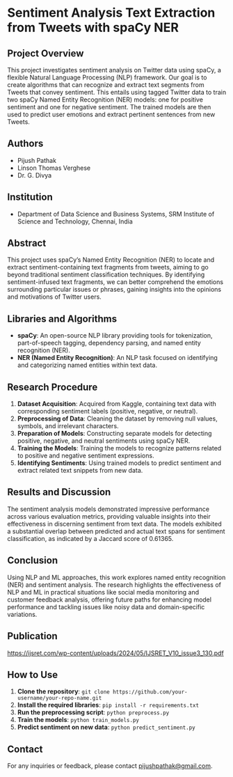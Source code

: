 # Sentiment Analysis Text Extraction from Tweets with spaCy NER

## Project Overview
This project investigates sentiment analysis on Twitter data using spaCy, a flexible Natural Language Processing (NLP) framework. Our goal is to create algorithms that can recognize and extract text segments from Tweets that convey sentiment. This entails using tagged Twitter data to train two spaCy Named Entity Recognition (NER) models: one for positive sentiment and one for negative sentiment. The trained models are then used to predict user emotions and extract pertinent sentences from new Tweets.

## Authors
- Pijush Pathak
- Linson Thomas Verghese
- Dr. G. Divya

## Institution
- Department of Data Science and Business Systems, SRM Institute of Science and Technology, Chennai, India

## Abstract
This project uses spaCy’s Named Entity Recognition (NER) to locate and extract sentiment-containing text fragments from tweets, aiming to go beyond traditional sentiment classification techniques. By identifying sentiment-infused text fragments, we can better comprehend the emotions surrounding particular issues or phrases, gaining insights into the opinions and motivations of Twitter users.

## Libraries and Algorithms
- **spaCy**: An open-source NLP library providing tools for tokenization, part-of-speech tagging, dependency parsing, and named entity recognition (NER).
- **NER (Named Entity Recognition)**: An NLP task focused on identifying and categorizing named entities within text data.

## Research Procedure
1. **Dataset Acquisition**: Acquired from Kaggle, containing text data with corresponding sentiment labels (positive, negative, or neutral).
2. **Preprocessing of Data**: Cleaning the dataset by removing null values, symbols, and irrelevant characters.
3. **Preparation of Models**: Constructing separate models for detecting positive, negative, and neutral sentiments using spaCy NER.
4. **Training the Models**: Training the models to recognize patterns related to positive and negative sentiment expressions.
5. **Identifying Sentiments**: Using trained models to predict sentiment and extract related text snippets from new data.

## Results and Discussion
The sentiment analysis models demonstrated impressive performance across various evaluation metrics, providing valuable insights into their effectiveness in discerning sentiment from text data. The models exhibited a substantial overlap between predicted and actual text spans for sentiment classification, as indicated by a Jaccard score of 0.61365.

## Conclusion
Using NLP and ML approaches, this work explores named entity recognition (NER) and sentiment analysis. The research highlights the effectiveness of NLP and ML in practical situations like social media monitoring and customer feedback analysis, offering future paths for enhancing model performance and tackling issues like noisy data and domain-specific variations.

## Publication
https://ijsret.com/wp-content/uploads/2024/05/IJSRET_V10_issue3_130.pdf

## How to Use
1. **Clone the repository**: `git clone https://github.com/your-username/your-repo-name.git`
2. **Install the required libraries**: `pip install -r requirements.txt`
3. **Run the preprocessing script**: `python preprocess.py`
4. **Train the models**: `python train_models.py`
5. **Predict sentiment on new data**: `python predict_sentiment.py`

## Contact
For any inquiries or feedback, please contact [pijushpathak@gmail.com](mailto:pijushpathak94@gmail.com).
